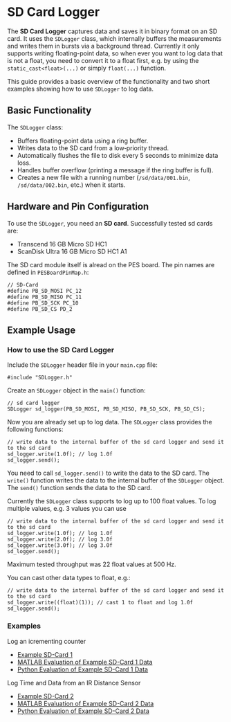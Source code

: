 # SD Card Logger

The **SD Card Logger** captures data and saves it in binary format on an SD card. It uses the `SDLogger` class, which internally buffers the measurements and writes them in bursts via a background thread. Currently it only supports writing floating-point data, so when ever you want to log data that is not a float, you need to convert it to a float first, e.g. by using the `static_cast<float>(...)` or simply `float(...)` function.

This guide provides a basic overview of the functionality and two short examples showing how to use `SDLogger` to log data.

## Basic Functionality

The `SDLogger` class:
- Buffers floating-point data using a ring buffer.  
- Writes data to the SD card from a low‐priority thread.  
- Automatically flushes the file to disk every 5 seconds to minimize data loss.  
- Handles buffer overflow (printing a message if the ring buffer is full).  
- Creates a new file with a running number (`/sd/data/001.bin`, `/sd/data/002.bin`, etc.) when it starts.

## Hardware and Pin Configuration

To use the `SDLogger`, you need an **SD card**. Successfully tested sd cards are:

- Transcend 16 GB Micro SD HC1
- ScanDisk Ultra 16 GB Micro SD HC1 A1

The SD card module itself is alread on the PES board. The pin names are defined in `PESBoardPinMap.h`:

```
// SD-Card
#define PB_SD_MOSI PC_12
#define PB_SD_MISO PC_11
#define PB_SD_SCK PC_10
#define PB_SD_CS PD_2
```

## Example Usage

### How to use the SD Card Logger

Include the `SDLogger` header file in your `main.cpp` file:

```
#include "SDLogger.h"
```

Create an `SDLogger` object in the `main()` function:

```
// sd card logger
SDLogger sd_logger(PB_SD_MOSI, PB_SD_MISO, PB_SD_SCK, PB_SD_CS);
```

Now you are already set up to log data. The `SDLogger` class provides the following functions:

```
// write data to the internal buffer of the sd card logger and send it to the sd card
sd_logger.write(1.0f); // log 1.0f
sd_logger.send();
```

You need to call `sd_logger.send()` to write the data to the SD card. The `write()` function writes the data to the internal buffer of the `SDLogger` object. The `send()` function sends the data to the SD card.

Currently the `SDLogger` class supports to log up to 100 float values. To log multiple values, e.g. 3 values you can use

```
// write data to the internal buffer of the sd card logger and send it to the sd card
sd_logger.write(1.0f); // log 1.0f
sd_logger.write(2.0f); // log 3.0f
sd_logger.write(3.0f); // log 3.0f
sd_logger.send();
````

Maximum tested throughput was 22 float values at 500 Hz.

You can cast other data types to float, e.g.:

```
// write data to the internal buffer of the sd card logger and send it to the sd card
sd_logger.write((float)(1)); // cast 1 to float and log 1.0f
sd_logger.send();
```

### Examples 

Log an icrementing counter

- [Example SD-Card 1](../solutions/main_sd_card_logger_e1.cpp)
- [MATLAB Evaluation of Example SD-Card 1 Data](../matlab/sd_card_eval.m)
- [Python Evaluation of Example SD-Card 1 Data](../python/sd_card_eval.py)

Log Time and Data from an IR Distance Sensor

- [Example SD-Card 2](../solutions/main_sd_card_logger_e2.cpp)
- [MATLAB Evaluation of Example SD-Card 2 Data](../matlab/sd_card_with_time_eval.m)
- [Python Evaluation of Example SD-Card 2 Data](../python/sd_card_with_time_eval.py)
